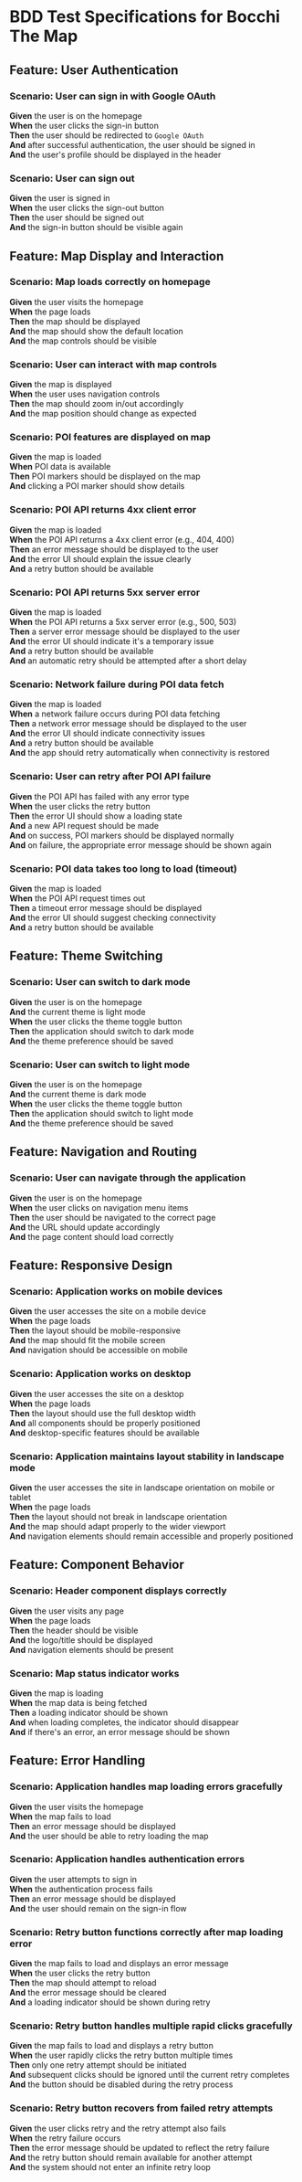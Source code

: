 # BDD Test Specifications for Bocchi The Map

## Feature: User Authentication
### Scenario: User can sign in with Google OAuth
**Given** the user is on the homepage  
**When** the user clicks the sign-in button  
**Then** the user should be redirected to `Google OAuth`  
**And** after successful authentication, the user should be signed in  
**And** the user's profile should be displayed in the header  

### Scenario: User can sign out
**Given** the user is signed in  
**When** the user clicks the sign-out button  
**Then** the user should be signed out  
**And** the sign-in button should be visible again  

## Feature: Map Display and Interaction
### Scenario: Map loads correctly on homepage
**Given** the user visits the homepage  
**When** the page loads  
**Then** the map should be displayed  
**And** the map should show the default location  
**And** the map controls should be visible  

### Scenario: User can interact with map controls
**Given** the map is displayed  
**When** the user uses navigation controls  
**Then** the map should zoom in/out accordingly  
**And** the map position should change as expected  

### Scenario: POI features are displayed on map
**Given** the map is loaded  
**When** POI data is available  
**Then** POI markers should be displayed on the map  
**And** clicking a POI marker should show details  

### Scenario: POI API returns 4xx client error
**Given** the map is loaded  
**When** the POI API returns a 4xx client error (e.g., 404, 400)  
**Then** an error message should be displayed to the user  
**And** the error UI should explain the issue clearly  
**And** a retry button should be available  

### Scenario: POI API returns 5xx server error
**Given** the map is loaded  
**When** the POI API returns a 5xx server error (e.g., 500, 503)  
**Then** a server error message should be displayed to the user  
**And** the error UI should indicate it's a temporary issue  
**And** a retry button should be available  
**And** an automatic retry should be attempted after a short delay  

### Scenario: Network failure during POI data fetch
**Given** the map is loaded  
**When** a network failure occurs during POI data fetching  
**Then** a network error message should be displayed to the user  
**And** the error UI should indicate connectivity issues  
**And** a retry button should be available  
**And** the app should retry automatically when connectivity is restored  

### Scenario: User can retry after POI API failure
**Given** the POI API has failed with any error type  
**When** the user clicks the retry button  
**Then** the error UI should show a loading state  
**And** a new API request should be made  
**And** on success, POI markers should be displayed normally  
**And** on failure, the appropriate error message should be shown again  

### Scenario: POI data takes too long to load (timeout)
**Given** the map is loaded  
**When** the POI API request times out  
**Then** a timeout error message should be displayed  
**And** the error UI should suggest checking connectivity  
**And** a retry button should be available  

## Feature: Theme Switching
### Scenario: User can switch to dark mode
**Given** the user is on the homepage  
**And** the current theme is light mode  
**When** the user clicks the theme toggle button  
**Then** the application should switch to dark mode  
**And** the theme preference should be saved  

### Scenario: User can switch to light mode
**Given** the user is on the homepage  
**And** the current theme is dark mode  
**When** the user clicks the theme toggle button  
**Then** the application should switch to light mode  
**And** the theme preference should be saved  

## Feature: Navigation and Routing
### Scenario: User can navigate through the application
**Given** the user is on the homepage  
**When** the user clicks on navigation menu items  
**Then** the user should be navigated to the correct page  
**And** the URL should update accordingly  
**And** the page content should load correctly  

## Feature: Responsive Design
### Scenario: Application works on mobile devices
**Given** the user accesses the site on a mobile device  
**When** the page loads  
**Then** the layout should be mobile-responsive  
**And** the map should fit the mobile screen  
**And** navigation should be accessible on mobile  

### Scenario: Application works on desktop
**Given** the user accesses the site on a desktop  
**When** the page loads  
**Then** the layout should use the full desktop width  
**And** all components should be properly positioned  
**And** desktop-specific features should be available  

### Scenario: Application maintains layout stability in landscape mode
**Given** the user accesses the site in landscape orientation on mobile or tablet  
**When** the page loads  
**Then** the layout should not break in landscape orientation  
**And** the map should adapt properly to the wider viewport  
**And** navigation elements should remain accessible and properly positioned  

## Feature: Component Behavior
### Scenario: Header component displays correctly
**Given** the user visits any page  
**When** the page loads  
**Then** the header should be visible  
**And** the logo/title should be displayed  
**And** navigation elements should be present  

### Scenario: Map status indicator works
**Given** the map is loading  
**When** the map data is being fetched  
**Then** a loading indicator should be shown  
**And** when loading completes, the indicator should disappear  
**And** if there's an error, an error message should be shown  

## Feature: Error Handling
### Scenario: Application handles map loading errors gracefully
**Given** the user visits the homepage  
**When** the map fails to load  
**Then** an error message should be displayed  
**And** the user should be able to retry loading the map  

### Scenario: Application handles authentication errors
**Given** the user attempts to sign in  
**When** the authentication process fails  
**Then** an error message should be displayed  
**And** the user should remain on the sign-in flow

### Scenario: Retry button functions correctly after map loading error
**Given** the map fails to load and displays an error message  
**When** the user clicks the retry button  
**Then** the map should attempt to reload  
**And** the error message should be cleared  
**And** a loading indicator should be shown during retry  

### Scenario: Retry button handles multiple rapid clicks gracefully
**Given** the map fails to load and displays a retry button  
**When** the user rapidly clicks the retry button multiple times  
**Then** only one retry attempt should be initiated  
**And** subsequent clicks should be ignored until the current retry completes  
**And** the button should be disabled during the retry process  

### Scenario: Retry button recovers from failed retry attempts
**Given** the user clicks retry and the retry attempt also fails  
**When** the retry failure occurs  
**Then** the error message should be updated to reflect the retry failure  
**And** the retry button should remain available for another attempt  
**And** the system should not enter an infinite retry loop  